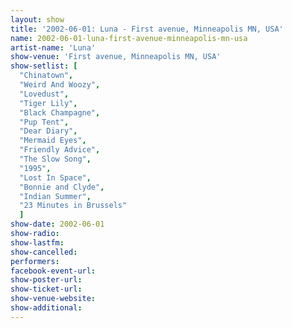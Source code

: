 ```yaml
---
layout: show
title: '2002-06-01: Luna - First avenue, Minneapolis MN, USA'
name: 2002-06-01-luna-first-avenue-minneapolis-mn-usa
artist-name: 'Luna'
show-venue: 'First avenue, Minneapolis MN, USA'
show-setlist: [
  "Chinatown",
  "Weird And Woozy",
  "Lovedust",
  "Tiger Lily",
  "Black Champagne",
  "Pup Tent",
  "Dear Diary",
  "Mermaid Eyes",
  "Friendly Advice",
  "The Slow Song",
  "1995",
  "Lost In Space",
  "Bonnie and Clyde",
  "Indian Summer",
  "23 Minutes in Brussels"
  ]
show-date: 2002-06-01
show-radio: 
show-lastfm: 
show-cancelled: 
performers: 
facebook-event-url: 
show-poster-url: 
show-ticket-url: 
show-venue-website: 
show-additional: 
---
```


